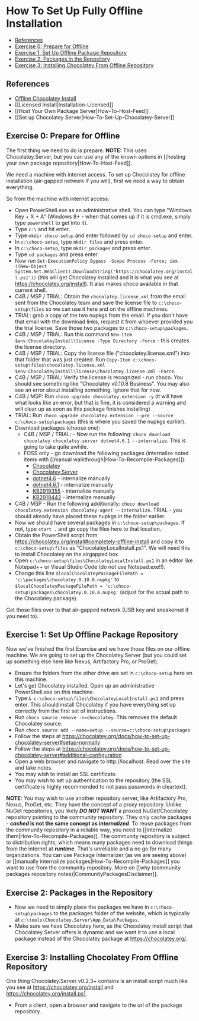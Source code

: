 # How To Set Up Fully Offline Installation

<!-- TOC -->

- [References](#references)
- [Exercise 0: Prepare for Offline](#exercise-0-prepare-for-offline)
- [Exercise 1: Set Up Offline Package Repository](#exercise-1-set-up-offline-package-repository)
- [Exercise 2: Packages in the Repository](#exercise-2-packages-in-the-repository)
- [Exercise 3: Installing Chocolatey From Offline Repository](#exercise-3-installing-chocolatey-from-offline-repository)

<!-- /TOC -->


## References

* [Offline Chocolatey Install](https://chocolatey.org/install#completely-offline-install)
* [[Licensed Install|Installation-Licensed]]
* [[Host Your Own Package Server|How-To-Host-Feed]]
* [[Set up Chocolatey Server|How-To-Set-Up-Chocolatey-Server]]

## Exercise 0: Prepare for Offline

The first thing we need to do is prepare. **NOTE:** This uses Chocolatey.Server, but you can use any of the known options in [[hosting your own package repository|How-To-Host-Feed]].

We need a machine with internet access. To set up Chocolatey for offline installation (air-gapped network if you will), first we need a way to obtain everything.

So from the machine with internet access:

* Open PowerShell.exe as an administrative shell. You can type "Windows Key + X + A" (Windows 8+ - when that comes up if it is cmd.exe, simply type `powershell` to get into it).
* Type `c:\` and hit enter.
* Type `mkdir choco-setup` and enter followed by `cd choco-setup` and enter.
* In `c:\choco-setup`, type `mkdir files` and press enter.
* In `c:\choco-setup`, type `mkdir packages` and press enter.
* Type `cd packages` and press enter
* Now run `Set-ExecutionPolicy Bypass -Scope Process -Force; iex ((New-Object System.Net.WebClient).DownloadString('https://chocolatey.org/install.ps1'))` (this will get Chocolatey installed and it is what you see at https://chocolatey.org/install). It also makes choco available in that current shell.
* C4B / MSP / TRIAL: Obtain the `chocolatey.license.xml` from the email sent from the Chocolatey team and save the license file to `c:\choco-setup\files` so we can use it here and on the offline machines.
* TRIAL: grab a copy of the two nupkgs from the email. If you don't have that email with the download links, request it from whoever provided you the trial license. Save those two packages to `c:\choco-setup\packages`.
* C4B / MSP / TRIAL: Run this command `New-Item $env:ChocolateyInstall\license -Type Directory -Force` - this creates the license directory.
* C4B / MSP / TRIAL: Copy the license file ("chocolatey.license.xml") into that folder that was just created. Run `Copy-Item c:\choco-setup\files\chocolatey.license.xml $env:ChocolateyInstall\license\chocolatey.license.xml -Force`.
* C4B / MSP / TRIAL: Verify the license is recognized - run choco. You should see something like "Chocolatey v0.10.8 Business". You may also see an error about installing something. Ignore that for now.
* C4B / MSP: Run `choco upgrade chocolatey.extension -y` (it will have what looks like an error, but that is fine, it is considered a warning and will clear up as soon as this package finishes installing)
* TRIAL: Run `choco upgrade chocolatey.extension --pre --source c:\choco-setup\packages` (this is where you saved the nupkgs earlier).
* Download packages (choose one):
  * C4B / MSP / TRIAL: - Now run the following: `choco download chocolatey chocolatey.server dotnet4.6.1 --internalize`. This is going to take quite awhile.
  * FOSS only - go download the following packages (internalize noted items with [[manual walkthrough|How-To-Recompile-Packages]]):
    * [Chocolatey](https://chocolatey.org/api/v2/package/chocolatey)
    * [Chocolatey.Server](https://chocolatey.org/api/v2/package/chocolatey.server)
    * [dotnet4.6](https://chocolatey.org/api/v2/package/DotNet4.6) - internalize manually
    * [dotnet4.6.1](https://chocolatey.org/api/v2/package/DotNet4.6.1) - internalize manually
    * [KB2919355](https://chocolatey.org/api/v2/package/KB2919355) - internalize manually
    * [KB2919442](https://chocolatey.org/api/v2/package/KB2919442) - internalize manually
* C4B / MSP - Run the following additionally: `choco download chocolatey.extension chocolatey-agent --internalize`. TRIAL - you should already have placed these nupkgs in the folder earlier.
* Now we should have several packages in `c:\choco-setup\packages`. If not, type `start .` and go copy the files here to that location.
* Obtain the PowerShell script from https://chocolatey.org/install#completely-offline-install and copy it to `c:\choco-setup\files` as "ChocolateyLocalInstall.ps1". We will need this to install Chocolatey on the airgapped box.
* Open `c:\choco-setup\files\ChocolateyLocalInstall.ps1` in an editor like Notepad++ or Visual Studio Code (do not use Notepad.exe!!).
* Change this line `$localChocolateyPackageFilePath = 'c:\packages\chocolatey.0.10.0.nupkg'` to `$localChocolateyPackageFilePath = 'c:\choco-setup\packages\chocolatey.0.10.8.nupkg'` (adjust for the actual path to the Chocolatey package).

Get those files over to that air-gapped network (USB key and sneakernet if you need to).

## Exercise 1: Set Up Offline Package Repository
Now we've finished the first Exercise and we have those files on our offline machine. We are going to set up the Chocolatey.Server (but you could set up something else here like Nexus, Artifactory Pro, or ProGet).

* Ensure the folders from the other drive are set in `c:\choco-setup` here on this machine.
* Let's get Chocolatey installed. Open up an administrative PowerShell.exe on this machine.
* Type `& c:\choco-setup\files\ChocolateyLocalInstall.ps1` and press enter. This should install Chocolatey if you have everything set up correctly from the first set of instructions.
* Run `choco source remove -n=chocolatey`. This removes the default Chocolatey source.
* Run `choco source add --name=setup --source=c:\choco-setup\packages`
* Follow the steps at https://chocolatey.org/docs/how-to-set-up-chocolatey-server#setup-normally
* Follow the steps at https://chocolatey.org/docs/how-to-set-up-chocolatey-server#additional-configuration
* Open a web browser and navigate to http://localhost. Read over the site and take notes.
* You may wish to install an SSL certificate.
* You may wish to set up authentication to the repository (the SSL certificate is highly recommended to not pass passwords in cleartext).

**NOTE:** You may wish to use another repository server, like Artifactory Pro, Nexus, ProGet, etc. They have the concept of a proxy repository. Unlike NuGet repositories, you likely ***DO NOT WANT*** a proxied NuGet/Chocolatey repository pointing to the community repository. They only cache packages - ***cached* is not the same concept as *internalized***. To reuse packages from the community repository in a reliable way, you need to [[internalize them|How-To-Recompile-Packages]]. The community repository is subject to distribution rights, which means many packages need to download things from the internet at ***runtime***. That's unreliable and a no go for many organizations. You can use Package Internalizer (as we are seeing above) or [[manually internalize packages|How-To-Recompile-Packages]] you want to use from the community repository. More on [[why (community packages repository notes)|CommunityPackagesDisclaimer]].

## Exercise 2: Packages in the Repository

* Now we need to simply place the packages we have in `c:\choco-setup\packages` to the packages folder of the website, which is typically at `c:\tools\Chocolatey.Server\App_Data\Packages`.
* Make sure we have Chocolatey here, as the Chocolatey install script that Chocolatey Server offers is dynamic and we want it to use a local package instead of the Chocolatey package at https://chocolatey.org/.

## Exercise 3: Installing Chocolatey From Offline Repository

One thing Chocolatey.Server v0.2.3+ contains is an install script much like you see at https://chocolatey.org/install and https://chocolatey.org/install.ps1.

* From a client, open a browser and navigate to the url of the package repository.
